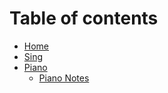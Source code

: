 # Table of contents

* [Home](README.md)
* [Sing](sing.md)
* [Piano](piano/README.md)
  * [Piano Notes](piano/piano-notes.md)

